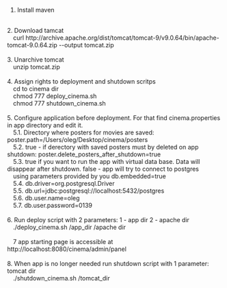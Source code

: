 
1. Install maven<br>
<br>
2. Download tamcat<br>
   &emsp;curl http://archive.apache.org/dist/tomcat/tomcat-9/v9.0.64/bin/apache-tomcat-9.0.64.zip --output tomcat.zip<br>
<br>
3. Unarchive tomcat<br>
   &emsp;unzip tomcat.zip<br>
<br>
4. Assign rights to deployment and shutdown scritps<br>
   &emsp;cd to cinema dir<br>
   &emsp;chmod 777 deploy_cinema.sh<br>
   &emsp;chmod 777 shutdown_cinema.sh<br>
<br>
5. Configure application before deployment. For that find cinema.properties in app directory and edit it.<br>
  &emsp;5.1. Directory where posters for movies are saved: poster.path=/Users/oleg/Desktop/cinema/posters<br>
  &emsp;5.2. true - if derectory with saved posters must by deleted on app shutdown: poster.delete_posters_after_shutdown=true<br>
  &emsp;5.3. true if you want to run the app with virtual data base. Data will disappear after shutdown. false - app will try to connect to postgres<br> 
  &emsp;using parameters provided by you db.embedded=true<br>
  &emsp;5.4. db.driver=org.postgresql.Driver<br>
  &emsp;5.5. db.url=jdbc:postgresql://localhost:5432/postgres<br>
  &emsp;5.6. db.user.name=oleg<br>
  &emsp;5.7. db.user.password=0139<br>
<br>
6. Run deploy script with 2 parameters: 1 - app dir 2 - apache dir<br>
  &emsp;./deploy_cinema.sh /app_dir /apache dir<br>
<br>
  &emsp;7 app starting page is accessible at http://localhost:8080/cinema/admin/panel<br>
<br>
8. When app is no longer needed run shutdown script with 1 parameter: tomcat dir<br>
  &emsp;./shutdown_cinema.sh /tomcat_dir<br>
